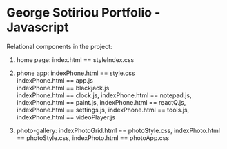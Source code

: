 # George Sotiriou Portfolio - Javascript
Relational components in the project:
1) home page:
index.html == styleIndex.css

2) phone app:
indexPhone.html == style.css <br/> 
indexPhone.html == app.js <br/>
indexPhone.html ==  blackjack.js <br/>
indexPhone.html ==  clock.js,
indexPhone.html ==  notepad.js,
indexPhone.html ==  paint.js,
indexPhone.html ==  reactQ.js,
indexPhone.html ==  settings.js,
indexPhone.html ==  tools.js,
indexPhone.html ==  videoPlayer.js

3) photo-gallery:
indexPhotoGrid.html == photoStyle.css,
indexPhoto.html == photoStyle.css,
indexPhoto.html == photoApp.css
